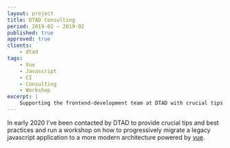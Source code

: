 ```yaml
---
layout: project
title: DTAD Consulting
period: 2019-02 – 2019-02
published: true
approved: true
clients:
    - dtad
tags:
    - Vue
    - Javascript
    - CI
    - Consulting
    - Workshop
excerpt: |
    Supporting the frontend-development team at DTAD with crucial tips and best practices on how to progressively migrate a legacy javascipt application to a modern vue-driven architecture.
---
```

In early 2020 I’ve been contacted by DTAD to provide crucial tips and best practices and run a workshop on how to progressively migrate a legacy javascript application to a more modern architecture powered by [vue](https://vuejs.org/).
